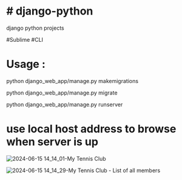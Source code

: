 <h1># django-python </h1>
django python projects


#Sublime #CLI

<h1> Usage :</h1>

python django_web_app/manage.py makemigrations

python django_web_app/manage.py migrate

python django_web_app/manage.py runserver


# use local host address to browse when server is up


![2024-06-15 14_14_01-My Tennis Club](https://github.com/vimalj/django-python/assets/45177365/3d7bf2c3-c003-4ca6-97e6-2a95939b94f6)


![2024-06-15 14_14_29-My Tennis Club - List of all members](https://github.com/vimalj/django-python/assets/45177365/fdd7db05-a496-4fcb-969b-3199adb19ef7)
